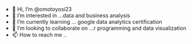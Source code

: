 - 👋 Hi, I’m @omotoyosi23
- 👀 I’m interested in ...data and business analysis 
- 🌱 I’m currently learning ... google data analytics certification 
- 💞️ I’m looking to collaborate on ...r programming and data visualization 
- 📫 How to reach me ..

<!---
omotoyosi23/omotoyosi23 is a ✨ special ✨ repository because its `README.md` (this file) appears on your GitHub profile.
You can click the Preview link to take a look at your changes.
--->
